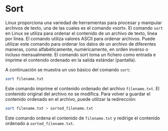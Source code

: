 # Sort 

Linux proporciona una variedad de herramientas para procesar y manipular archivos de texto, una de las cuales es el comando «sort». El comando `sort` en Linux se utiliza para ordenar el contenido de un archivo de texto, línea por línea. El comando utiliza valores ASCII para ordenar archivos. Puede utilizar este comando para ordenar los datos de un archivo de diferentes maneras, como alfabéticamente, numéricamente, en orden inverso o incluso mensualmente. El comando sort toma un fichero como entrada e imprime el contenido ordenado en la salida estándar (pantalla).

A continuación se muestra un uso básico del comando `sort`:

```bash
sort filename.txt
```

Este comando imprime el contenido ordenado del archivo `filename.txt`. El contenido original del archivo no se modifica. Para volver a guardar el contenido ordenado en el archivo, puede utilizar la redirección:

```bash
sort filename.txt > sorted_filename.txt
```

Este comando ordena el contenido de `filename.txt` y redirige el contenido ordenado a `sorted_filename.txt`.